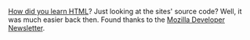 [How did you learn HTML](https://twitter.com/m_ott/status/1233442735266418688)? Just looking at the sites' source code? Well, it was much easier back then. Found thanks to the [Mozilla Developer Newsletter](https://www.mozilla.org/en-US/newsletter/developer/).
